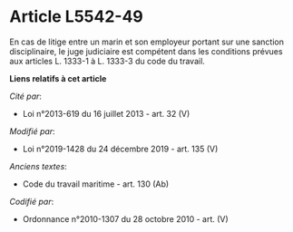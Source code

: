 # Article L5542-49

En cas de litige entre un marin et son employeur portant sur une sanction disciplinaire, le juge judiciaire est compétent
dans les conditions prévues aux articles L. 1333-1 à L. 1333-3 du code du travail.

**Liens relatifs à cet article**

_Cité par_:

  - Loi n°2013-619 du 16 juillet 2013 - art. 32 (V)

_Modifié par_:

  - Loi n°2019-1428 du 24 décembre 2019 - art. 135 (V)

_Anciens textes_:

  - Code du travail maritime - art. 130 (Ab)

_Codifié par_:

  - Ordonnance n°2010-1307 du 28 octobre 2010 - art. (V)
